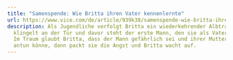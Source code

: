 ```yaml
---
title: "Samenspende: Wie Britta ihren Vater kennenlernte"
url: https://www.vice.com/de/article/939k38/samenspende-wie-britta-ihren-kennenlernte
description: Als Jugendliche verfolgt Britta ein wiederkehrender Albtraum. Es
  klingelt an der Tür und davor steht der erste Mann, den sie als Vater kannte.
  Im Traum glaubt Britta, dass der Mann gefährlich sei und ihrer Mutter etwas
  antun könne, dann packt sie die Angst und Britta wacht auf.
---
```

